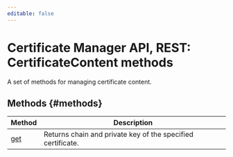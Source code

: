 ```yaml
---
editable: false
---
```


# Certificate Manager API, REST: CertificateContent methods
A set of methods for managing certificate content.

## Methods {#methods}
Method | Description
--- | ---
[get](get.md) | Returns chain and private key of the specified certificate.